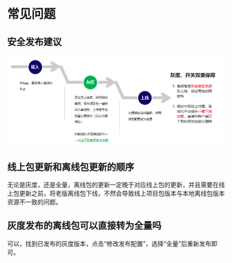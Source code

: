 # 常见问题

## 安全发布建议

![流程图](../../../../image/MPaas/H5-Offline/14.png)

## 线上包更新和离线包更新的顺序

无论是灰度，还是全量，离线包的更新一定晚于对应线上包的更新，并且需要在线上包更新之前，将老版离线包下线，不然会导致线上项目包版本与本地离线包版本资源不一致的问题。

## 灰度发布的离线包可以直接转为全量吗

可以，找到已发布的灰度版本，点击“修改发布配置”，选择“全量”后重新发布即可。
